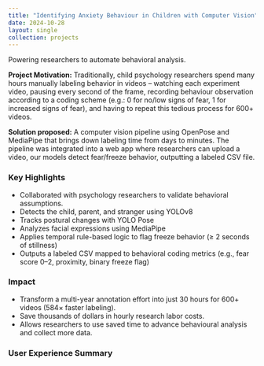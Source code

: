```yaml
---
title: "Identifying Anxiety Behaviour in Children with Computer Vision"
date: 2024-10-28
layout: single
collection: projects
---
```

Powering researchers to automate behavioral analysis.

**Project Motivation:** Traditionally, child psychology researchers spend many hours manually labeling behavior in videos – watching each experiment video, pausing every second of the frame, recording behaviour observation according to a coding scheme (e.g.: 0 for no/low signs of fear, 1 for increased signs of fear), and having to repeat this tedious process for 600+ videos. 

**Solution proposed:** A computer vision pipeline using OpenPose and MediaPipe that brings down labeling time from days to minutes. The pipeline was integrated into a web app where researchers can upload a video, our models detect fear/freeze behavior, outputting a labeled CSV file.

### Key Highlights
- Collaborated with psychology researchers to validate behavioral assumptions.
- Detects the child, parent, and stranger using YOLOv8
- Tracks postural changes with YOLO Pose
- Analyzes facial expressions using MediaPipe
- Applies temporal rule-based logic to flag freeze behavior (≥ 2 seconds of stillness)
- Outputs a labeled CSV mapped to behavioral coding metrics (e.g., fear score 0–2, proximity, binary freeze flag)

### Impact
- Transform a multi-year annotation effort into just 30 hours for 600+ videos (584× faster labeling).
- Save thousands of dollars in hourly research labor costs.
- Allows researchers to use saved time to advance behavioural analysis and collect more data.

### User Experience Summary

